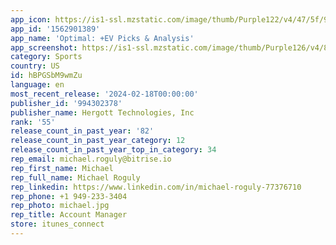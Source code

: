 ```yaml
---
app_icon: https://is1-ssl.mzstatic.com/image/thumb/Purple122/v4/47/5f/9d/475f9d7c-379e-ed64-8c83-c02d63b5b03c/AppIcon-0-0-1x_U007emarketing-0-7-0-85-220.png/1024x1024bb.png
app_id: '1562901389'
app_name: 'Optimal: +EV Picks & Analysis'
app_screenshot: https://is1-ssl.mzstatic.com/image/thumb/Purple126/v4/84/c3/04/84c3047a-8364-ea20-28cf-048eb0dad228/02bd98f7-c240-4c57-8037-8f8fe1cfc42a_iPhone_14_Plus_-_1.png/1284x2778bb.png
category: Sports
country: US
id: hBPGSbM9wmZu
language: en
most_recent_release: '2024-02-18T00:00:00'
publisher_id: '994302378'
publisher_name: Hergott Technologies, Inc
rank: '55'
release_count_in_past_year: '82'
release_count_in_past_year_category: 12
release_count_in_past_year_top_in_category: 34
rep_email: michael.roguly@bitrise.io
rep_first_name: Michael
rep_full_name: Michael Roguly
rep_linkedin: https://www.linkedin.com/in/michael-roguly-77376710
rep_phone: +1 949-233-3404
rep_photo: michael.jpg
rep_title: Account Manager
store: itunes_connect
---
```

